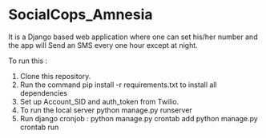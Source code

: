 # SocialCops_Amnesia

It is a Django based web application where one can set his/her number and the app will Send an SMS every one hour except at night.

To run this :
1. Clone this repository.
2. Run the command pip install -r requirements.txt to install all dependencies
3. Set up Account_SID and auth_token from Twilio.
4. To run the local server python manage.py runserver
5. Run django cronjob : 
        python manage.py crontab add
        python manage.py crontab run <enter hash value>
